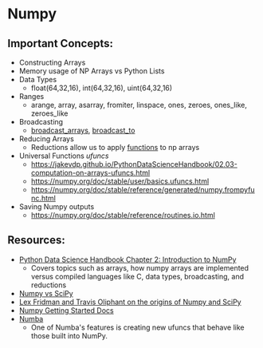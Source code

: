 # Numpy

## Important Concepts:
- Constructing Arrays
- Memory usage of NP Arrays vs Python Lists
- Data Types
    - float(64,32,16), int(64,32,16), uint(64,32,16)
- Ranges
    - arange, array, asarray, fromiter, linspace, ones, zeroes, ones_like, zeroes_like
- Broadcasting
    - [broadcast_arrays](https://numpy.org/doc/stable/reference/generated/numpy.broadcast_arrays.html), [broadcast_to](https://numpy.org/doc/stable/reference/generated/numpy.broadcast_to.html)
- Reducing Arrays
    - Reductions allow us to apply [functions](https://numpy.org/doc/stable/reference/routines.statistics.html) to np arrays
- Universal Functions *ufuncs*
    - https://jakevdp.github.io/PythonDataScienceHandbook/02.03-computation-on-arrays-ufuncs.html
    - https://numpy.org/doc/stable/user/basics.ufuncs.html
    - https://numpy.org/doc/stable/reference/generated/numpy.frompyfunc.html
- Saving Numpy outputs
    - https://numpy.org/doc/stable/reference/routines.io.html

## Resources:
- [Python Data Science Handbook Chapter 2: Introduction to NumPy](https://jakevdp.github.io/PythonDataScienceHandbook/02.00-introduction-to-numpy.html)
    - Covers topics such as arrays, how numpy arrays are implemented versus compiled languages like C, data types, broadcasting, and reductions
- [Numpy vs SciPy](https://www.youtube.com/watch?v=l3s-_8uTBVA)
- [Lex Fridman and Travis Oliphant on the origins of Numpy and SciPy]()
- [Numpy Getting Started Docs](https://numpy.org/doc/stable/user/index.html)
- [Numba](https://numba.pydata.org/)
    - One of Numba's features is creating new ufuncs that behave like those built into NumPy.
